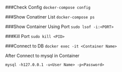 ###Check Config
`docker-compose config`

###Show Conatiner List
`docker-compose ps`

###Show Container Using Port
`sudo lsof -i:<PORT>`

###Kill Port
`sudo kill <PID>`

###Connect to DB
`docker exec -it <Container Name>`

After Connect to mysql in Container

`mysql -h127.0.0.1 -u<User Name> -p<Password>`

